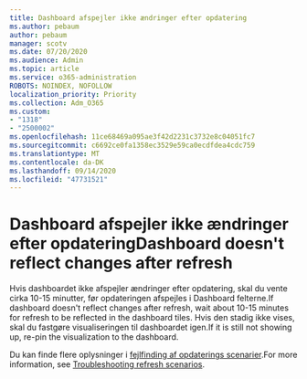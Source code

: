 ```yaml
---
title: Dashboard afspejler ikke ændringer efter opdatering
ms.author: pebaum
author: pebaum
manager: scotv
ms.date: 07/20/2020
ms.audience: Admin
ms.topic: article
ms.service: o365-administration
ROBOTS: NOINDEX, NOFOLLOW
localization_priority: Priority
ms.collection: Adm_O365
ms.custom:
- "1318"
- "2500002"
ms.openlocfilehash: 11ce68469a095ae3f42d2231c3732e8c04051fc7
ms.sourcegitcommit: c6692ce0fa1358ec3529e59ca0ecdfdea4cdc759
ms.translationtype: MT
ms.contentlocale: da-DK
ms.lasthandoff: 09/14/2020
ms.locfileid: "47731521"
---
```

# <a name="dashboard-doesnt-reflect-changes-after-refresh"></a><span data-ttu-id="4a400-102">Dashboard afspejler ikke ændringer efter opdatering</span><span class="sxs-lookup"><span data-stu-id="4a400-102">Dashboard doesn't reflect changes after refresh</span></span>

<span data-ttu-id="4a400-103">Hvis dashboardet ikke afspejler ændringer efter opdatering, skal du vente cirka 10-15 minutter, før opdateringen afspejles i Dashboard felterne.</span><span class="sxs-lookup"><span data-stu-id="4a400-103">If dashboard doesn't reflect changes after refresh, wait about 10-15 minutes for refresh to be reflected in the dashboard tiles.</span></span> <span data-ttu-id="4a400-104">Hvis den stadig ikke vises, skal du fastgøre visualiseringen til dashboardet igen.</span><span class="sxs-lookup"><span data-stu-id="4a400-104">If it is still not showing up, re-pin the visualization to the dashboard.</span></span>

<span data-ttu-id="4a400-105">Du kan finde flere oplysninger i [fejlfinding af opdaterings scenarier](https://docs.microsoft.com/power-bi/refresh-troubleshooting-refresh-scenarios).</span><span class="sxs-lookup"><span data-stu-id="4a400-105">For more information, see [Troubleshooting refresh scenarios](https://docs.microsoft.com/power-bi/refresh-troubleshooting-refresh-scenarios).</span></span>
